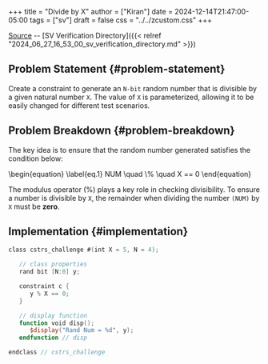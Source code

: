 +++
title = "Divide by X"
author = ["Kiran"]
date = 2024-12-14T21:47:00-05:00
tags = ["sv"]
draft = false
css = "../../zcustom.css"
+++

[Source](https://github.com/24x7fpga/SV/tree/main/sv_verification/cstrs_challenges/div_by_X) -- [SV Verification Directory]({{< relref "2024_06_27_16_53_00_sv_verification_directory.md" >}})


## Problem Statement {#problem-statement}

Create a constraint to generate an `N-bit` random number that is divisible by a given natural number `X`. The value of `X` is parameterized, allowing it to be easily changed for different test scenarios.


## Problem Breakdown {#problem-breakdown}

The key idea is to ensure that the random number generated satisfies the condition below:

\begin{equation}
\label{eq.1}
NUM \quad \\% \quad X == 0
\end{equation}

The modulus operator (%) plays a key role in checking divisibility. To ensure a number is divisible by `X`, the remainder when dividing the number `(NUM)` by `X` must be **zero**.


## Implementation {#implementation}

```verilog
class cstrs_challenge #(int X = 5, N = 4);

   // class properties
   rand bit [N:0] y;

   constraint c {
      y % X == 0;
   }

   // display function
   function void disp();
      $display("Rand Num = %d", y);
   endfunction // disp

endclass // cstrs_challenge
```
